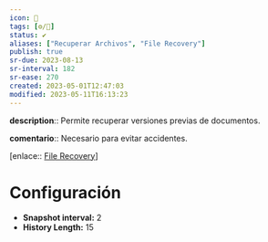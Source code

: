```yaml
---
icon: 💾
tags: [⚙️/🔌]
status: ✔️
aliases: ["Recuperar Archivos", "File Recovery"]
publish: true
sr-due: 2023-08-13
sr-interval: 182
sr-ease: 270
created: 2023-05-01T12:47:03
modified: 2023-05-11T16:13:23
---
```


**description**:: Permite recuperar versiones previas de documentos.

**comentario**:: Necesario para evitar accidentes.

[enlace:: [File Recovery](https://help.obsidian.md/Plugins/File+recovery)]

# Configuración

- **Snapshot interval:** 2
- **History Length:** 15
